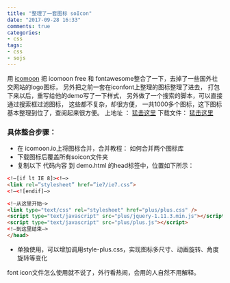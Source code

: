 ```yaml
---
title: "整理了一套图标 soIcon"
date: "2017-09-28 16:33"
comments: true
categories:
- css
tags:
- css
- sojs
---
```


用 [icomoon](https://icomoon.io/app/#/select)
把 icomoon free 和 fontawesome整合了一下，去掉了一些国外社交网站的logo图标，
另外把之前一套在iconfont上整理的图标整理了进去，
打包下来以后，重写给他的demo写了一下样式，
另外做了一个搜索的脚本，可以直接通过搜索框过滤图标，
这些都不复杂，却很方便，
一共1000多个图标，这下图标基本整理到位了，查阅起来很方便。
上地址 ：  [猛击这里](/my/soicon/demo.html)
下载文件： [猛击这里](/my/soicon/soicon.zip)
<!-- more -->

### 具体整合步骤：
- 在 icomoon.io上将图标合并，合并教程：  如何合并两个图标库
- 下载图标后覆盖所有soicon文件夹
- 复制以下 代码内容 到 demo.html 的head标签中，位置如下所示：

```html
<!–[if lt IE 8]><!–>
<link rel=”stylesheet” href=”ie7/ie7.css”>
<!–<![endif]–>

<!–从这里开始–>
<link type="text/css" rel="stylesheet" href="plus/plus.css" />
<script type="text/javascript" src="plus/jquery-1.11.3.min.js"></script>
<script type="text/javascript" src="plus/plus.js"></script>
<!–到这里结束–>
</head>
```
- 单独使用，可以增加调用style-plus.css，实现图标多尺寸、动画旋转、角度旋转等变化

font icon文件怎么使用就不说了，外行看热闹，会用的人自然不用解释。




